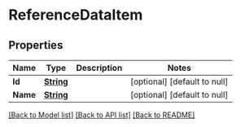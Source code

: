 # ReferenceDataItem
## Properties

Name | Type | Description | Notes
------------ | ------------- | ------------- | -------------
**Id** | [**String**](string.md) |  | [optional] [default to null]
**Name** | [**String**](string.md) |  | [optional] [default to null]

[[Back to Model list]](../README.md#documentation-for-models) [[Back to API list]](../README.md#documentation-for-api-endpoints) [[Back to README]](../README.md)

